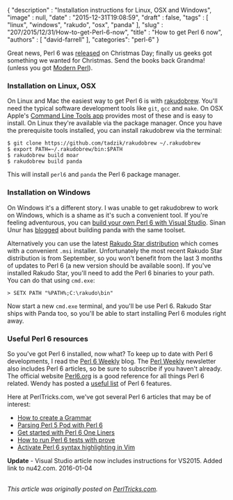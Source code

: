 {
   "description" : "Installation instructions for Linux, OSX and Windows",
   "image" : null,
   "date" : "2015-12-31T19:08:59",
   "draft" : false,
   "tags" : [
      "linux",
      "windows",
      "rakudo",
      "osx",
      "panda"
   ],
   "slug" : "207/2015/12/31/How-to-get-Perl-6-now",
   "title" : "How to get Perl 6 now",
   "authors" : [
      "david-farrell"
   ],
   "categories": "perl-6"
}


Great news, Perl 6 was [released](https://perl6advent.wordpress.com/2015/12/25/christmas-is-here/) on Christmas Day; finally us geeks got something we wanted for Christmas. Send the books back Grandma! (unless you got [Modern Perl](http://perltricks.com/article/205/2015/12/21/Modern-Perl-4th-edition--a-review)).

### Installation on Linux, OSX

On Linux and Mac the easiest way to get Perl 6 is with [rakudobrew](https://github.com/tadzik/rakudobrew). You'll need the typical software development tools like `git`, `gcc` and `make`. On OSX Apple's [Command Line Tools app](https://developer.apple.com/opensource/) provides most of these and is easy to install. On Linux they're available via the package manager. Once you have the prerequisite tools installed, you can install rakudobrew via the terminal:

``` prettyprint
$ git clone https://github.com/tadzik/rakudobrew ~/.rakudobrew
$ export PATH=~/.rakudobrew/bin:$PATH
$ rakudobrew build moar
$ rakudobrew build panda
```

This will install `perl6` and `panda` the Perl 6 package manager.

### Installation on Windows

On Windows it's a different story. I was unable to get rakudobrew to work on Windows, which is a shame as it's such a convenient tool. If you're feeling adventurous, you can [build your own Perl 6 with Visual Studio](http://perltricks.com/article/135/2014/11/18/Building-Perl-6-with-Visual-Studio-2013). Sinan Unur has [blogged](https://www.nu42.com/2015/12/perl6-rakudo-released.html) about building panda with the same toolset.

Alternatively you can use the latest [Rakudo Star distribution](http://rakudo.org/downloads/star/) which comes with a convenient `.msi` installer. Unfortunately the most recent Rakudo Star distribution is from September, so you won't benefit from the last 3 months of updates to Perl 6 (a new version should be available soon). If you've installed Rakudo Star, you'll need to add the Perl 6 binaries to your path. You can do that using `cmd.exe`:

``` prettyprint
> SETX PATH "%PATH%;C:\rakudo\bin"
```

Now start a new `cmd.exe` terminal, and you'll be use Perl 6. Rakudo Star ships with Panda too, so you'll be able to start installing Perl 6 modules right away.

### Useful Perl 6 resources

So you've got Perl 6 installed, now what? To keep up to date with Perl 6 developments, I read the [Perl 6 Weekly](https://p6weekly.wordpress.com/) blog. The [Perl Weekly](http://perlweekly.com/) newsletter also includes Perl 6 articles, so be sure to subscribe if you haven't already. The official website [Perl6.org](http://perl6.org/) is a good reference for all things Perl 6 related. Wendy has posted a [useful list](https://wendyga.wordpress.com/2015/12/25/why-would-you-want-to-use-perl-6-some-answers/) of Perl 6 features.

Here at PerlTricks.com, we've got several Perl 6 articles that may be of interest:

-   [How to create a Grammar](http://perltricks.com/article/144/2015/1/13/How-to-create-a-grammar-in-Perl-6)
-   [Parsing Perl 5 Pod with Perl 6](http://perltricks.com/article/170/2015/4/30/Parsing-Perl-5-pod-with-Perl-6)
-   [Get started with Perl 6 One Liners](http://perltricks.com/article/136/2014/11/20/Get-started-with-Perl-6-one-liners)
-   [How to run Perl 6 tests with prove](http://perltricks.com/article/177/2015/6/9/Get-to-grips-with-Prove--Perl-s-test-workhorse)
-   [Activate Perl 6 syntax highlighting in Vim](http://perltricks.com/article/194/2015/9/22/Activating-Perl-6-syntax-highlighting-in-Vim)

**Update** - Visual Studio article now includes instructions for VS2015. Added link to nu42.com. 2016-01-04

\
*This article was originally posted on [PerlTricks.com](http://perltricks.com).*
